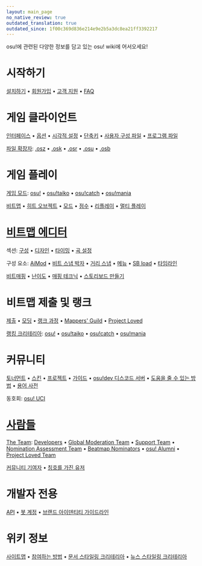 ```yaml
---
layout: main_page
no_native_review: true
outdated_translation: true
outdated_since: 1f00c369d836e214e9e2b5a3dc8ea21ff3392217
---
```


<div class="wiki-main-page__blurb">
osu!에 관련된 다양한 정보를 담고 있는 osu! wiki에 어서오세요!
</div>

<div class="wiki-main-page__panels">
<div class="wiki-main-page-panel wiki-main-page-panel--full">

# 시작하기

[설치하기](/wiki/Client/Installation) • [회원가입](/wiki/Registration) • [고객 지원](/wiki/Help_centre) • [FAQ](/wiki/FAQ)

</div>
<div class="wiki-main-page-panel">

# 게임 클라이언트

[인터페이스](/wiki/Client/Interface) • [옵션](/wiki/Client/Options) • [시각적 설정](/wiki/Client/Interface/Visual_settings) • [단축키](/wiki/Client/Keyboard_shortcuts) • [사용자 구성 파일](/wiki/Client/Program_files/User_configuration_file) • [프로그램 파일](/wiki/Client/Program_files)

[파일 확장자](/wiki/Client/File_formats): [.osz](/wiki/osu!_File_Formats/Osz_(file_format)) • [.osk](/wiki/osu!_File_Formats/Osk_(file_format)) • [.osr](/wiki/osu!_File_Formats/Osr_(file_format)) • [.osu](/wiki/osu!_File_Formats/Osu_(file_format)) • [.osb](/wiki/osu!_File_Formats/Osb_(file_format))

</div>
<div class="wiki-main-page-panel">

# 게임 플레이

[게임 모드](/wiki/Game_mode): [osu!](/wiki/Game_mode/osu!) • [osu!taiko](/wiki/Game_mode/osu!taiko) • [osu!catch](/wiki/Game_mode/osu!catch) • [osu!mania](/wiki/Game_mode/osu!mania)

[비트맵](/wiki/Beatmap) • [히트 오브젝트](/wiki/Hit_object) • [모드](/wiki/Game_modifier) • [점수](/wiki/Gameplay/Score) •  [리플레이](/wiki/Gameplay/Replay) • [멀티 플레이](/wiki/Gameplay/Multiplayer)

</div>
<div class="wiki-main-page-panel">

# [비트맵 에디터](/wiki/Client/Beatmap_editor)

섹션: [구성](/wiki/Client/Beatmap_editor/Compose) • [디자인](/wiki/Client/Beatmap_editor/Design) • [타이밍](/wiki/Client/Beatmap_editor/Timing) • [곡 설정](/wiki/Client/Beatmap_editor/Song_Setup)

구성 요소: [AiMod](/wiki/Client/Beatmap_editor/AiMod) • [비트 스냅 박자](/wiki/Client/Beatmap_editor/Beat_Snap_Divisor) • [거리 스냅](/wiki/Client/Beatmap_editor/Distance_snap) • [메뉴](/wiki/Client/Beatmap_editor/Menu) • [SB load](/wiki/Client/Beatmap_editor/SB_Load) • [타임라인](/wiki/Client/Beatmap_editor/Timelines)

[비트매핑](/wiki/Beatmapping) • [난이도](/wiki/Beatmap/Difficulty) • [매핑 테크닉](/wiki/Mapping_techniques) • [스토리보드 만들기](/wiki/Storyboard#storyboarding)

</div>
<div class="wiki-main-page-panel">

# 비트맵 제출 및 랭크

[제출](/wiki/Submission) • [모딩](/wiki/Modding) • [랭크 과정](/wiki/Beatmap_ranking_procedure) • [Mappers' Guild](/wiki/Community/Mappers_Guild) • [Project Loved](/wiki/Community/Project_Loved)

[랭킹 크리테리아](/wiki/Ranking_Criteria): [osu!](/wiki/Ranking_Criteria/osu!) • [osu!taiko](/wiki/Ranking_Criteria/osu!taiko) • [osu!catch](/wiki/Ranking_Criteria/osu!catch) • [osu!mania](/wiki/Ranking_Criteria/osu!mania)

</div>
<div class="wiki-main-page-panel">

# 커뮤니티

[토너먼트](/wiki/Tournaments) • [스킨](/wiki/Skinning) • [프로젝트](/wiki/Community/Projects) • [가이드](/wiki/Guides) • [osu!dev 디스코드 서버](/wiki/Community/osu!dev_Discord_server) • [도움을 줄 수 있는 방법](/wiki/Community/How_you_can_help!) • [용어 사전](/wiki/Glossary)

동호회: [osu! UCI](/wiki/Community/Organisations/osu!_UCI)

</div>
<div class="wiki-main-page-panel">

# [사람들](/wiki/People)

[The Team](/wiki/People/The_Team): [Developers](/wiki/People/The_Team/Developers) • [Global Moderation Team](/wiki/People/The_Team/Global_Moderation_Team) • [Support Team](/wiki/People/The_Team/Support_Team) • [Nomination Assessment Team](/wiki/People/The_Team/Nomination_Assessment_Team) • [Beatmap Nominators](/wiki/People/The_Team/Beatmap_Nominators) • [osu! Alumni](/wiki/People/The_Team/osu!_Alumni) • [Project Loved Team](/wiki/People/The_Team/Project_Loved_Team)

[커뮤니티 기여자](/wiki/People/Community_Contributors) • [칭호를 가진 유저](/wiki/People/Users_with_unique_titles)

</div>
<div class="wiki-main-page-panel">

# 개발자 전용

[API](/wiki/osu!api) • [봇 계정](/wiki/Bot_account) • [브랜드 아이덴티티 가이드라인](/wiki/Brand_identity_guidelines)

</div>
<div class="wiki-main-page-panel">

# 위키 정보

[사이트맵](/wiki/Sitemap) • [참여하는 방법](/wiki/osu!_wiki/Contribution_guide) • [문서 스타일링 크리테리아](/wiki/Article_styling_criteria) • [뉴스 스타일링 크리테리아](/wiki/News_styling_criteria)

</div>
</div>
